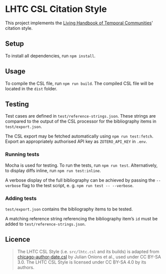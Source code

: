 # LHTC CSL Citation Style

This project implements the [Living Handbook of Temporal Communities](https://www.temporal-communities.de/research/digital-communities/projects/lhtc/)’ citation style.

## Setup

To install all dependencies, run `npm install`.

## Usage

To compile the CSL file, run `npm run build`.
The compiled CSL file will be located in the `dist` folder.

## Testing

Test cases are defined in `test/reference-strings.json`.
These strings are compared to the output of the CSL processor for the bibliography items in `test/export.json`.

The CSL export may be fetched automatically using `npm run test:fetch`.
Export an appropriately authorised API key as `ZOTERO_API_KEY` in `.env`.

### Running tests

Mocha is used for testing. To run the tests, run `npm run test`.
Alternatively, to display diffs inline, run `npm run test:inline`.

A verbose display of the full bibliography can be achieved by passing the `--verbose` flag to the test script, e. g. `npm run test -- --verbose`.

### Adding tests

`test/export.json` contains the bibliography items to be tested.

A matching reference string referencing the bibliography item’s `id` must be added to `test/reference-strings.json`.

## Licence

> The LHTC CSL Style (i.e. `src/lhtc.csl` and its builds) is adapted from [chicago-author-date.csl](https://github.com/citation-style-language/styles/blob/master/chicago-author-date.csl) by Julian Onions et al., used under CC BY-SA 3.0.
> The LHTC CSL Style is licensed under CC BY-SA 4.0 by its authors.
